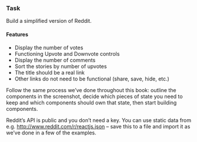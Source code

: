### Task

Build a simplified version of Reddit.

#### Features
* Display the number of votes
* Functioning Upvote and Downvote controls
* Display the number of comments
* Sort the stories by number of upvotes
* The title should be a real link
* Other links do not need to be functional (share, save, hide, etc.)


Follow the same process we’ve done throughout this book: outline the components in the screenshot, decide which pieces of state you need to keep and which components should own that state, then start building components.

Reddit’s API is public and you don’t need a key. You can use static data from e.g. http://www.reddit.com/r/reactjs.json – save this to a file and import it as we’ve done in a few of the examples.